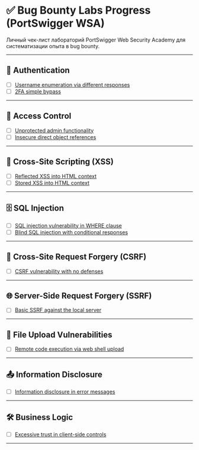 # ✅ Bug Bounty Labs Progress (PortSwigger WSA)

Личный чек-лист лабораторий PortSwigger Web Security Academy для систематизации опыта в bug bounty.  

---

## 🔐 Authentication
- [ ] [Username enumeration via different responses](https://portswigger.net/web-security/authentication/password-based/lab-username-enumeration-via-different-responses)  
- [ ] [2FA simple bypass](https://portswigger.net/web-security/authentication/multi-factor/lab-2fa-simple-bypass)  

---

## 🛑 Access Control
- [ ] [Unprotected admin functionality](https://portswigger.net/web-security/access-control/lab-unprotected-admin-functionality)  
- [ ] [Insecure direct object references](https://portswigger.net/web-security/access-control/lab-insecure-direct-object-references)  

---

## 🎯 Cross-Site Scripting (XSS)
- [ ] [Reflected XSS into HTML context](https://portswigger.net/web-security/cross-site-scripting/reflected/lab-html-context-nothing-encoded)  
- [ ] [Stored XSS into HTML context](https://portswigger.net/web-security/cross-site-scripting/stored/lab-html-context-nothing-encoded)  

---

## 🗄️ SQL Injection
- [ ] [SQL injection vulnerability in WHERE clause](https://portswigger.net/web-security/sql-injection/lab-retrieve-hidden-data)  
- [ ] [Blind SQL injection with conditional responses](https://portswigger.net/web-security/sql-injection/blind/lab-conditional-responses)  

---

## 🔗 Cross-Site Request Forgery (CSRF)
- [ ] [CSRF vulnerability with no defenses](https://portswigger.net/web-security/csrf/lab-no-defenses)  

---

## 🌐 Server-Side Request Forgery (SSRF)
- [ ] [Basic SSRF against the local server](https://portswigger.net/web-security/ssrf/lab-basic-ssrf-against-localhost)  

---

## 📂 File Upload Vulnerabilities
- [ ] [Remote code execution via web shell upload](https://portswigger.net/web-security/file-upload/lab-file-upload-remote-code-execution-via-web-shell-upload)  

---

## 📤 Information Disclosure
- [ ] [Information disclosure in error messages](https://portswigger.net/web-security/information-disclosure/exploiting/lab-infoleak-in-error-messages)  

---

## 🛠️ Business Logic
- [ ] [Excessive trust in client-side controls](https://portswigger.net/web-security/logic-flaws/examples/lab-logic-flaws-excessive-trust-in-client-side-controls)  

---
